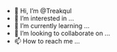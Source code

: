 - 👋 Hi, I’m @Treakqul
- 👀 I’m interested in ...
- 🌱 I’m currently learning ...
- 💞️ I’m looking to collaborate on ...
- 📫 How to reach me ...

<!---
Treakqul/Treakqul is a ✨ special ✨ repository because its `README.md` (this file) appears on your GitHub profile.
You can click the Preview link to take a look at your changes.
--->
